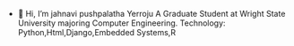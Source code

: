 - 👋 Hi, I’m jahnavi pushpalatha Yerroju
A Graduate Student at Wright State University majoring Computer Engineering.
Technology: Python,Html,Django,Embedded Systems,R
